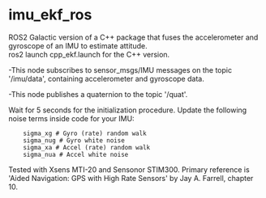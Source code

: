 # imu_ekf_ros
ROS2 Galactic version of a C++ package that fuses the accelerometer and gyroscope of an IMU to estimate attitude.  
ros2 launch cpp_ekf.launch for the C++ version.

-This node subscribes to sensor_msgs/IMU messages on the topic '/imu/data', containing accelerometer and gyroscope data.  

-This node publishes a quaternion to the topic '/quat'.  

Wait for 5 seconds for the initialization procedure. Update the following noise terms inside code for your IMU:

		sigma_xg # Gyro (rate) random walk  
		sigma_nug # Gyro white noise  
		sigma_xa # Accel (rate) random walk   
		sigma_nua # Accel white noise  

Tested with Xsens MTI-20 and Sensonor STIM300.
Primary reference is 'Aided Navigation: GPS with High Rate Sensors' by Jay A. Farrell, chapter 10.
